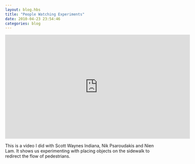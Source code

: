 ```yaml
---
layout: blog.hbs
title: "People Watching Experiments"
date: 2010-04-23 23:54:46
categories: blog
---
```


<iframe src="https://player.vimeo.com/video/11126782?title=0&amp;byline=0&amp;portrait=0&amp;color=ffd663" width="600" height="338" frameborder="0"> </iframe>

This is a video I did with Scott Waynes Indiana, Nik Psaroudakis and Nien Lam.
It shows us experimenting with placing objects on the sidewalk to redirect the
flow of pedestrians.
